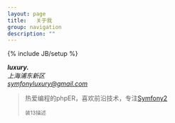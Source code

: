 ```yaml
---
layout: page
title:   关于我
group: navigation
description: ""
---
```

{% include JB/setup %}
<div class="span6 well">
	<div class="row">
		<div class="span1"><a href="#" class="thumbnail">
			<img src="{{ ASSET_PATH }}twitter/images/me.png" alt=""></a></div>
		<div class="span5">
			<address>
				<strong>luxury.</strong><br>
				上海浦东新区<br>
				<a href="mailto:#">symfonyluxury@gmail.com</a>
			</address>
		</div>
	</div>
	<div class="row">
		<div class="span6">
			<blockquote>
				<p>热爱编程的phpER，喜欢前沿技术，专注<a href="http://symfony.com/" target="_blank">Symfony2</a></p>
				<small>装13描述</small>
			</blockquote>
		</div>
	</div>
</div>